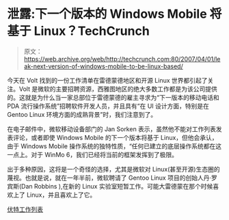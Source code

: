 # 泄露:下一个版本的 Windows Mobile 将基于 Linux？TechCrunch

> 原文：<https://web.archive.org/web/http://techcrunch.com:80/2007/04/01/leak-next-version-of-windows-mobile-to-be-linux-based/>

今天在 Volt 找到的一份工作清单在雷德蒙德地区和开源 Linux 世界都引起了关注。Volt 是微软的主要招聘资源，西雅图地区的绝大多数工作都是为该公司提供的。这就是为什么当一家总部位于雷德蒙德的雇主寻求为“下一版本的移动电话和 PDA 流行操作系统”招聘软件开发人员，并且具有“在 UI 设计方面，特别是在 Gentoo Linux 环境方面的成熟背景”时，我们注意到了。

在电子邮件中，微软移动设备部门的 Jan Sorken 表示，虽然他不能对工作列表发表评论，或者即使 Windows Mobile 的下一个版本将基于 Linux，但他会承认，由于 Windows Mobile 操作系统的独特性质，“任何已建立的底层操作系统都在这一点上。对于 WinMo 6，我们已经将当前的框架发挥到了极限。

出于多种原因，这将是一个奇怪的选择，尤其是微软对 Linux(甚至开源)生态圈的蔑视。也就是说，就在一年半前，微软聘请了 Gentoo Linux 项目的创始人丹·罗宾斯(Dan Robbins ),在新的 Linux 实验室短暂工作。可能大雷德蒙在那个时候喜欢上了 Linux，并且喜欢上了它。

[伏特工作列表](https://web.archive.org/web/20140221084720/http://www.noblenet.org/year/anim_april_fool.gif)